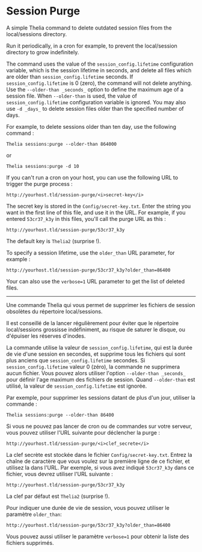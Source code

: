# Session Purge

A simple Thelia command to delete outdated session files from the local/sessions directory.

Run it periodically, in a cron for example, to prevent the local/session directory to grow indefinitely.

The command uses the value of the `session_config.lifetime` configuration variable, which is the session lifetime 
in seconds, and delete all files which are older than `session_config.lifetime` seconds.
If `session_config.lifetime` is 0 (zero), the command will not delete anything. Use the `--older-than _seconds_` option 
to define the maximum age of a session file. When `--older-than` is used, the value of `session_config.lifetime`
configuration variable is ignored.
You may also use `-d _days_` to delete session files older than the specified number of days.

For example, to delete sessions older than ten day, use the following command :

`Thelia sessions:purge --older-than 864000`

or

`Thelia sessions:purge -d 10`

If you can't run a cron on your host, you can use the following URL to trigger the purge process :

`http://yourhost.tld/session-purge/<i>secret-key</i>`

The secret key is stored in the `Config/secret-key.txt`. Enter the string you want in the first line of this file, and use 
it in the URL. For example, if you entered `53cr37_k3y` in this files, you'll call the purge URL as this :

`http://yourhost.tld/session-purge/53cr37_k3y`

The default key is `Thelia2` (surprise !).

To specify a  session lifetime, use the `older_than` URL parameter, for example :

`http://yourhost.tld/session-purge/53cr37_k3y?older_than=86400`

Your can also use the `verbose=1` URL parameter to get the list of deleted files.

----

Une commande Thelia qui vous permet de supprimer les fichiers de session obsolètes du répertoire local/sessions.

Il est conseillé de la lancer régulièrement pour éviter que le répertoire local/sessions grossisse indéfiniment, au 
risque de saturer le disque, ou d'épuiser les réserves d'inodes.

La commande utilise la valeur de `session_config.lifetime`, qui est la durée de vie d'une session en secondes, et supprime
tous les fichiers qui sont plus anciens que `session_config.lifetime` secondes.
Si `session_config.lifetime` valeur 0 (zéro), la commande ne supprimera aucun fichier. Vous pouvez alors utiliser l'option
`--older-than _seconds_` pour définir l'age maximum des fichiers de session. Quand `--older-than` est utilisé, la valeur
de `session_config.lifetime` est ignorée.

Par exemple, pour supprimer les sessions datant de plus d'un jour, utiliser la commande :

`Thelia sessions:purge --older-than 86400`

Si vous ne pouvez pas lancer de cron ou de commandes sur votre serveur, vous pouvez utiliser l'URL suivante pour déclencher
 la purge :
 
`http://yourhost.tld/session-purge/<i>clef_secrete</i>`

La clef secrète est stockée dans le fichier `Config/secret-key.txt`. Entrez la chaîne de caractère que vous voulez sur la 
première ligne de ce fichier, et utilisez la dans l'URL. Par exemple, si vous avez indiqué `53cr37_k3y` dans ce fichier,
vous devrez utiliser l'URL suivante :

`http://yourhost.tld/session-purge/53cr37_k3y`

La clef par défaut est `Thelia2` (surprise !).

Pour indiquer une durée de vie de session, vous pouvez utiliser le paramètre `older_than`:

`http://yourhost.tld/session-purge/53cr37_k3y?older_than=86400`

Vous pouvez aussi utiliser le paramètre `verbose=1` pour obtenir la liste des fichiers supprimés.
